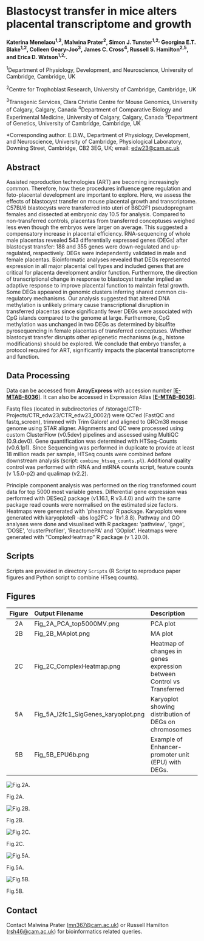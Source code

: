 # Blastocyst transfer in mice alters placental transcriptome and growth

**Katerina Menelaou<sup>1,2</sup>, Malwina Prater<sup>2</sup>, Simon J. Tunster<sup>1,2,</sup> Georgina E.T. Blake<sup>1,2</sup>, Colleen Geary-Joo<sup>3</sup>, James C. Cross<sup>4</sup>, Russell S. Hamilton<sup>2,5</sup>, and Erica D. Watson<sup>1,2,*</sup>*.**


<sup>1</sup>Department of Physiology, Development, and Neuroscience, University of Cambridge, Cambridge, UK

<sup>2</sup>Centre for Trophoblast Research, University of Cambridge, Cambridge, UK

<sup>3</sup>Transgenic Services, Clara Christie Centre for Mouse Genomics, University of Calgary, Calgary, Canada
<sup>4</sup>Department of Comparative Biology and Experimental Medicine, University of Calgary, Calgary, Canada
<sup>5</sup>Department of Genetics, University of Cambridge, Cambridge, UK


*Corresponding author: E.D.W., Department of Physiology, Development, and Neuroscience, University of Cambridge, Physiological Laboratory, Downing Street, Cambridge, CB2 3EG, UK; email: edw23@cam.ac.uk 



## Abstract

Assisted reproduction technologies (ART) are becoming increasingly common. Therefore, how these procedures influence gene regulation and feto-placental development are important to explore. Here, we assess the effects of blastocyst transfer on mouse placental growth and transcriptome. C57Bl/6 blastocysts were transferred into uteri of B6D2F1 pseudopregnant females and dissected at embryonic day 10.5 for analysis. Compared to non-transferred controls, placentas from transferred conceptuses weighed less even though the embryos were larger on average. This suggested a compensatory increase in placental efficiency. RNA-sequencing of whole male placentas revealed 543 differentially expressed genes (DEGs) after blastocyst transfer: 188 and 355 genes were down-regulated and up-regulated, respectively. DEGs were independently validated in male and female placentas. Bioinformatic analyses revealed that DEGs represented expression in all major placental cell types and included genes that are critical for placenta development and/or function. Furthermore, the direction of transcriptional change in response to blastocyst transfer implied an adaptive response to improve placental function to maintain fetal growth. Some DEGs appeared in genomic clusters inferring shared common cis-regulatory mechanisms. Our analysis suggested that altered DNA methylation is unlikely primary cause transcriptional disruption in transferred placentas since significantly fewer DEGs were associated with CpG islands compared to the genome at large. Furthermore, CpG methylation was unchanged in two DEGs as determined by bisulfite pyrosequencing in female placentas of transferred conceptuses. Whether blastocyst transfer disrupts other epigenetic mechanisms (e.g., histone modifications) should be explored. We conclude that embryo transfer, a protocol required for ART, significantly impacts the placental transcriptome and function.



## Data Processing

Data can be accessed from **ArrayExpress** with accession number [[**E-MTAB-8036**]](https://www.ebi.ac.uk/arrayexpress/experiments/E-MTAB-8036). 
It can also be accessed in Expression Atlas [[**E-MTAB-8036**]](http://wwwdev.ebi.ac.uk/gxa/experiments/E-MTAB-8036?accessKey=069718f2-86f5-4b74-9a08-cd6541a1d507 ).

Fastq files (located in subdirectories of /storage/CTR-Projects/CTR_edw23/CTR_edw23_0002/) were QC'ed (FastQC and fastq_screen), trimmed with Trim Galore! and aligned to GRCm38 mouse genome using STAR aligner. Alignments and QC were processed using custom ClusterFlow (v0.5dev) pipelines and assessed using MultiQC (0.9.dev0). Gene quantification was determined with HTSeq-Counts (v0.6.1p1). Since Sequencing was performed in duplicate to provide at least 18 million reads per sample, HTSeq counts were combined before downstream analysis (script: `combine_htseq_counts.pl`). Additional quality control was performed with rRNA and mtRNA counts script, feature counts (v 1.5.0-p2) and qualimap (v2.2). 

 Principle component analysis was performed on the rlog transformed count data for top 5000 most variable genes. Differential gene expression was performed with DESeq2 package (v1.16.1, R v3.4.0) and with the same package read counts were normalised on the estimated size factors. Heatmaps were generated with 'pheatmap' R package. Karyoplots were generated with karyoploteR  -abs log2FC > 1(v1.8.8). Pathway and GO analyses were done and visualised with R packages: 'pathview', 'gage', 'DOSE', 'clusterProfiler', 'ReactomePA' and 'GOplot'. Heatmaps were generated with “ComplexHeatmap” R package (v 1.20.0). 




## Scripts 

Scripts are provided in directory `Scripts` (R Script to reproduce paper figures and Python script to combine HTseq counts).



## Figures 


|  Figure    |  Output Filename                              |   Description     |
| :-------:  |      :----                                  |         :---    |
|     2A     |    Fig_2A_PCA_top5000MV.png           |  PCA plot         |
|     2B     |    Fig_2B_MAplot.png                  |  MA plot          |
|     2C     |    Fig_2C_ComplexHeatmap.png           |  Heatmap of changes in genes expression between Control vs Transferred |
|     5A     |    Fig_5A_l2fc1_SigGenes_karyoplot.png  |    Karyoplot showing distribution of DEGs on chromosomes        |
|     5B     |    Fig_5B_EPU6b.png                |   Example of  Enhancer-promoter unit (EPU) with DEGs.     |


![Fig.2A.](https://github.com/nmalwinka/2019-Menelaou/blob/master/Figures/Fig_2A_PCA_top5000MV.png)

Fig.2A.

![Fig.2B.](https://github.com/nmalwinka/2019-Menelaou/blob/master/Figures/Fig_2B_MAplot.png)

Fig.2B.

![Fig.2C.](https://github.com/nmalwinka/2019-Menelaou/blob/master/Figures/Fig_2C_ComplexHeatmap.png)

Fig.2C.

![Fig.5A.](https://github.com/nmalwinka/2019-Menelaou/blob/master/Figures/Fig_5A_l2fc1_SigGenes_karyoplot.png)

Fig.5A.

![Fig.5B.](https://github.com/nmalwinka/2019-Menelaou/blob/master/Figures/Fig_5B_EPU6b.png)

Fig.5B.











## Contact
Contact Malwina Prater (mn367@cam.ac.uk) or Russell Hamilton (rsh46@cam.ac.uk) for bioinformatics related queries.

